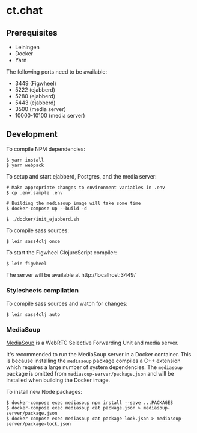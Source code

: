 # ct.chat

## Prerequisites

* Leiningen
* Docker
* Yarn

The following ports need to be available:

* 3449 (Figwheel)
* 5222 (ejabberd)
* 5280 (ejabberd)
* 5443 (ejabberd)
* 3500 (media server)
* 10000-10100 (media server)

## Development

To compile NPM dependencies:

```
$ yarn install
$ yarn webpack
```

To setup and start ejabberd, Postgres, and the media server:

```
# Make appropriate changes to environment variables in .env
$ cp .env.sample .env

# Building the mediasoup image will take some time
$ docker-compose up --build -d

$ ./docker/init_ejabberd.sh
```

To compile sass sources:

```
$ lein sass4clj once
```

To start the Figwheel ClojureScript compiler:

```
$ lein figwheel
```

The server will be available at http://localhost:3449/

### Stylesheets compilation

To compile sass sources and watch for changes:

```
$ lein sass4clj auto
```

### MediaSoup

[MediaSoup][mediasoup] is a WebRTC Selective Forwarding Unit and media server.

It's recommended to run the MediaSoup server in a Docker container. This is
because installing the `mediasoup` package compiles a C++ extension which
requires a large number of system dependencies. The `mediasoup` package is
omitted from `mediasoup-server/package.json` and will be installed when building
the Docker image.

To install new Node packages:

```
$ docker-compose exec mediasoup npm install --save ...PACKAGES
$ docker-compose exec mediasoup cat package.json > mediasoup-server/package.json
$ docker-compose exec mediasoup cat package-lock.json > mediasoup-server/package-lock.json
```

[mediasoup]: https://mediasoup.org/
